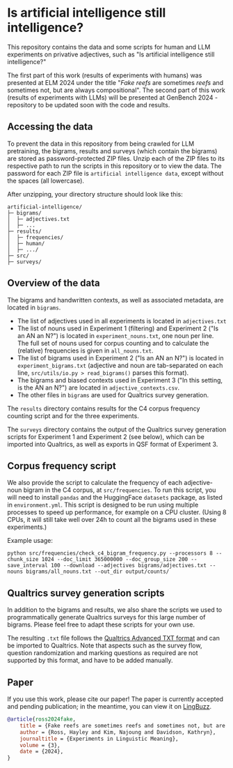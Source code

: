 # Is artificial intelligence still intelligence?

This repository contains the data and some scripts for human and LLM experiments on privative adjectives, 
such as "Is artificial intelligence still intelligence?"

The first part of this work (results of experiments with humans) was presented at ELM 2024 under the title 
"_Fake reefs_ are sometimes _reefs_ and sometimes not, but are always compositional".
The second part of this work (results of experiments with LLMs) will be presented at GenBench 2024 - repository
to be updated soon with the code and results.

## Accessing the data

To prevent the data in this repository from being crawled for LLM pretraining, the bigrams, results and surveys 
(which contain the bigrams) are stored as password-protected ZIP files. Unzip each of the ZIP files to its respective
path to run the scripts in this repository or to view the data. 
The password for each ZIP file is `artificial intelligence data`, except without the spaces (all lowercase). 

After unzipping, your directory structure should look like this:

```
artificial-intelligence/
├─ bigrams/
│  ├─ adjectives.txt
│  ├─ ...
├─ results/
│  ├─ frequencies/
│  ├─ human/
│  ├─ .../
├─ src/
├─ surveys/
```

## Overview of the data

The bigrams and handwritten contexts, as well as associated metadata, are located in `bigrams`.

- The list of adjectives used in all experiments is located in `adjectives.txt`
- The list of nouns used in Experiment 1 (filtering) and Experiment 2 ("Is an AN an N?") is located in `experiment_nouns.txt`, one noun per line. 
The full set of nouns used for corpus counting and to calculate the (relative) frequencies is given in `all_nouns.txt`.
- The list of bigrams used in Experiment 2 ("Is an AN an N?") is located in `experiment_bigrams.txt` 
(adjective and noun are tab-separated on each line, `src/utils/io.py > read_bigrams()` parses this format).
- The bigrams and biased contexts used in Experiment 3 ("In this setting, is the AN an N?") are located in `adjective_contexts.csv`.
- The other files in `bigrams` are used for Qualtrics survey generation.

The `results` directory contains results for the C4 corpus frequency counting script and for the three experiments.

The `surveys` directory contains the output of the Qualtrics survey generation scripts for Experiment 1 and Experiment 2 (see below),
which can be imported into Qualtrics, as well as exports in QSF format of Experiment 3.

## Corpus frequency script

We also provide the script to calculate the frequency of each adjective-noun bigram in the C4 corpus, at
`src/frequencies`. To run this script, you will need to install `pandas` and the HuggingFace `datasets` package, as 
listed in `environment.yml`. 
This script is designed to be run using multiple processes to speed up performance, for example on a CPU cluster.
(Using 8 CPUs, it will still take well over 24h to count all the bigrams used in these experiments.)

Example usage:
```shell
python src/frequencies/check_c4_bigram_frequency.py --processors 8 --chunk_size 1024 --doc_limit 365000000 --doc_group_size 200 --save_interval 100 --download --adjectives bigrams/adjectives.txt --nouns bigrams/all_nouns.txt --out_dir output/counts/
```

## Qualtrics survey generation scripts

In addition to the bigrams and results, we also share the scripts we used to programmatically generate Qualtrics
surveys for this large number of bigrams. Please feel free to adapt these scripts for your own use.

The resulting `.txt` file follows the [Qualtrics Advanced TXT format](https://www.qualtrics.com/support/survey-platform/survey-module/survey-tools/import-and-export-surveys/#PreparingAnAdvancedFormatTXTFile)
and can be imported to Qualtrics. Note that aspects such as the survey flow, question randomization and marking questions
as required are not supported by this format, and have to be added manually.

## Paper

If you use this work, please cite our paper! The paper is currently accepted and pending publication; 
in the meantime, you can view it on [LingBuzz](https://lingbuzz.net/lingbuzz/008012).

```bibtex
@article{ross2024fake,
	title = {Fake reefs are sometimes reefs and sometimes not, but are always compositional},
	author = {Ross, Hayley and Kim, Najoung and Davidson, Kathryn},
	journaltitle = {Experiments in Linguistic Meaning},
	volume = {3},
	date = {2024},
}
```
